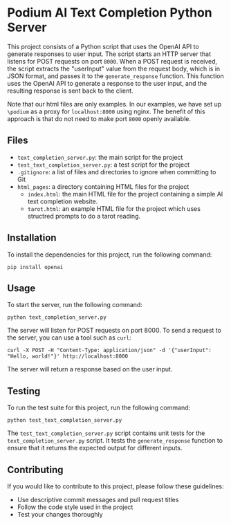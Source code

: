 # Podium AI Text Completion Python Server

This project consists of a Python script that uses the OpenAI API to generate responses to user input. The script starts an HTTP server that listens for POST requests on port `8000`. When a POST request is received, the script extracts the "userInput" value from the request body, which is in JSON format, and passes it to the `generate_response` function. This function uses the OpenAI API to generate a response to the user input, and the resulting response is sent back to the client. 

Note that our html files are only examples. In our examples, we have set up `\podium` as a proxy for `localhost:8000` using nginx. The benefit of this approach is that do not need to make port `8000` openly available. 

## Files

- `text_completion_server.py`: the main script for the project
- `test_text_completion_server.py`: a test script for the project
- `.gitignore`: a list of files and directories to ignore when committing to Git
- `html_pages`: a directory containing HTML files for the project
  - `index.html`: the main HTML file for the project containing a simple AI text completion website.
  - `tarot.html`: an example HTML file for the project which uses structred prompts to do a tarot reading.

## Installation

To install the dependencies for this project, run the following command:

`pip install openai`

## Usage

To start the server, run the following command:

`python text_completion_server.py`

The server will listen for POST requests on port 8000. To send a request to the server, you can use a tool such as `curl`:

`curl -X POST -H "Content-Type: application/json" -d '{"userInput": "Hello, world!"}' http://localhost:8000`

The server will return a response based on the user input.

## Testing

To run the test suite for this project, run the following command:

`python test_text_completion_server.py`

The `test_text_completion_server.py` script contains unit tests for the `text_completion_server.py` script. It tests the `generate_response` function to ensure that it returns the expected output for different inputs.

## Contributing

If you would like to contribute to this project, please follow these guidelines:

- Use descriptive commit messages and pull request titles
- Follow the code style used in the project
- Test your changes thoroughly


